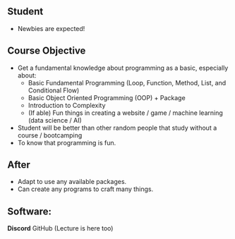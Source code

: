 ## Student

- Newbies are expected!

## Course Objective

- Get a fundamental knowledge about programming as a basic, especially about:
    - Basic Fundamental Programming (Loop, Function, Method, List, and Conditional Flow)
    - Basic Object Oriented Programming (OOP) + Package
    - Introduction to Complexity
    - (If able) Fun things in creating a website / game / machine learning (data science / AI)
- Student will be better than other random people that study without a course / bootcamping
- To know that programming is fun.

## After

- Adapt to use any available packages.
- Can create any programs to craft many things.

## Software:

**Discord**
GitHub (Lecture is here too)

